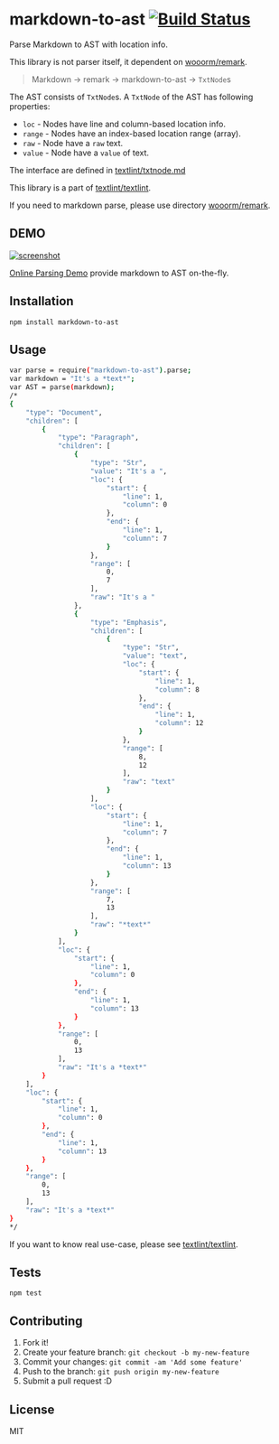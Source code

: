 # markdown-to-ast [![Build Status](https://travis-ci.org/textlint/markdown-to-ast.svg)](https://travis-ci.org/textlint/markdown-to-ast)

Parse Markdown to AST with location info.

This library is not parser itself, it dependent on [wooorm/remark](https://github.com/wooorm/remark).

> Markdown -> remark -> markdown-to-ast -> `TxtNode`s

The AST consists of `TxtNode`s.
A `TxtNode` of the AST has following properties:

- `loc` - Nodes have line and column-based location info.
- `range` - Nodes have an index-based location range (array).
- `raw` - Node have a `raw` text.
- `value` - Node have a `value` of text.

The interface are defined in [textlint/txtnode.md](https://github.com/textlint/textlint/blob/master/docs/txtnode.md "textlint/txtnode.md at master · textlint/textlint")

This library is a part of [textlint/textlint](https://github.com/textlint/textlint "textlint/textlint").

If you need to markdown parse, please use directory [wooorm/remark](https://github.com/wooorm/remark).

## DEMO

[![screenshot](http://monosnap.com/image/0fqi1UF7yOv89nxJPaDWtvyqERaM49.png)](http://textlint.github.io/markdown-to-ast/example/)

[Online Parsing Demo](http://azu.github.io/markdown-to-ast/example/) provide markdown to AST on-the-fly.

## Installation

```
npm install markdown-to-ast
```

## Usage

```sh
var parse = require("markdown-to-ast").parse;
var markdown = "It's a *text*";
var AST = parse(markdown);
/*
{
    "type": "Document",
    "children": [
        {
            "type": "Paragraph",
            "children": [
                {
                    "type": "Str",
                    "value": "It's a ",
                    "loc": {
                        "start": {
                            "line": 1,
                            "column": 0
                        },
                        "end": {
                            "line": 1,
                            "column": 7
                        }
                    },
                    "range": [
                        0,
                        7
                    ],
                    "raw": "It's a "
                },
                {
                    "type": "Emphasis",
                    "children": [
                        {
                            "type": "Str",
                            "value": "text",
                            "loc": {
                                "start": {
                                    "line": 1,
                                    "column": 8
                                },
                                "end": {
                                    "line": 1,
                                    "column": 12
                                }
                            },
                            "range": [
                                8,
                                12
                            ],
                            "raw": "text"
                        }
                    ],
                    "loc": {
                        "start": {
                            "line": 1,
                            "column": 7
                        },
                        "end": {
                            "line": 1,
                            "column": 13
                        }
                    },
                    "range": [
                        7,
                        13
                    ],
                    "raw": "*text*"
                }
            ],
            "loc": {
                "start": {
                    "line": 1,
                    "column": 0
                },
                "end": {
                    "line": 1,
                    "column": 13
                }
            },
            "range": [
                0,
                13
            ],
            "raw": "It's a *text*"
        }
    ],
    "loc": {
        "start": {
            "line": 1,
            "column": 0
        },
        "end": {
            "line": 1,
            "column": 13
        }
    },
    "range": [
        0,
        13
    ],
    "raw": "It's a *text*"
}
*/
```

If you want to know real use-case, please see [textlint/textlint](https://github.com/textlint/textlint "textlint/textlint").

## Tests

```
npm test
```

## Contributing

1. Fork it!
2. Create your feature branch: `git checkout -b my-new-feature`
3. Commit your changes: `git commit -am 'Add some feature'`
4. Push to the branch: `git push origin my-new-feature`
5. Submit a pull request :D

## License

MIT
